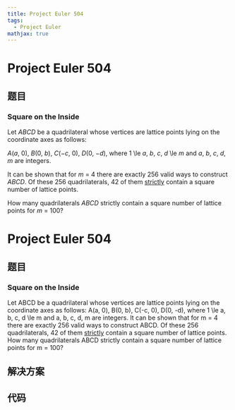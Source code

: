 ```yaml
---
title: Project Euler 504
tags:
  - Project Euler
mathjax: true
---
```

<escape><!-- more --></escape>
    
# Project Euler 504
## 题目
### Square on the Inside

Let <var>ABCD</var> be a quadrilateral whose vertices are lattice points lying on the coordinate axes as follows:

<var>A</var>(<var>a</var>, 0), <var>B</var>(0, <var>b</var>), <var>C</var>(<var>−c</var>, 0), <var>D</var>(0, <var>−d</var>), where 1 \le <var>a</var>, <var>b</var>, <var>c</var>, <var>d</var> \le <var>m</var> and <var>a</var>, <var>b</var>, <var>c</var>, <var>d</var>, <var>m</var> are integers.

It can be shown that for <var>m</var> = 4 there are exactly 256 valid ways to construct <var>ABCD</var>. Of these 256 quadrilaterals, 42 of them <u>strictly</u> contain a square number of lattice points.

How many quadrilaterals <var>ABCD</var> strictly contain a square number of lattice points for <var>m</var> = 100?


# Project Euler 504
## 题目
### Square on the Inside

Let ABCD be a quadrilateral whose vertices are lattice points lying on the coordinate axes as follows:
A(a, 0), B(0, b), C(-c, 0), D(0, -d), where 1 \le a, b, c, d \le m and a, b, c, d, m are integers.
It can be shown that for m = 4 there are exactly 256 valid ways to construct ABCD. Of these 256 quadrilaterals, 42 of them <u>strictly</u> contain a square number of lattice points.
How many quadrilaterals ABCD strictly contain a square number of lattice points for m = 100?


## 解决方案


## 代码


